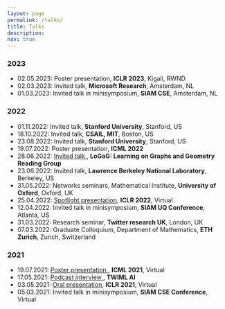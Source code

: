 ```yaml
---
layout: page
permalink: /talks/
title: Talks
description: 
nav: true
---
```


### 2023
* 02.05.2023: Poster presentation, **ICLR 2023**, Kigali, RWND
* 02.03.2023: Invited talk, **Microsoft Research**, Amsterdam, NL
* 01.03.2023: Invited talk in minisymposium, **SIAM CSE**, Amsterdam, NL

### 2022
* 01.11.2022: Invited talk, **Stanford University**, Stanford, US
* 18.10.2022: Invited talk, **CSAIL, MIT**, Boston, US
* 23.08.2022: Invited talk, **Stanford University**, Stanford, US
* 19.07.2022: Poster presentation, **ICML 2022**
* 28.06.2022: <a href="https://www.youtube.com/watch?v=YIhNLmbUBp4&feature=emb_logo"> Invited talk </a>, 
**LoGaG: Learning on Graphs and Geometry Reading Group**
* 23.06.2022: Invited talk, **Lawrence Berkeley National Laboratory**, Berkeley, US
* 31.05.2022: Networks seminars, Mathematical Institute, **University of Oxford**, Oxford, UK
* 25.04.2022: <a href="https://iclr.cc/virtual/2022/spotlight/6412"> Spotlight presentation</a>, **ICLR 2022**, Virtual
* 12.04.2022: Invited talk in minisymposium, **SIAM UQ Conference**, Atlanta, US
* 31.03.2022: Research seminar, **Twitter research UK**, London, UK
* 07.03.2022: Graduate Colloquium, Department of Mathematics, **ETH Zurich**, Zurich, Switzerland


### 2021
<a href=""> </a>
* 19.07.2021: <a href="https://icml.cc/virtual/2021/poster/10541"> Poster presentation </a>, **ICML 2021**, Virtual
* 17.05.2021: <a href="https://twimlai.com/learning-long-time-dependencies-with-rnns-w-konstantin-rusch/"> Podcast interview </a>, **TWIML AI**
* 03.05.2021: <a href="https://iclr.cc/virtual/2021/oral/3381"> Oral presentation</a>, **ICLR 2021**, Virtual
* 05.03.2021: Invited talk in minisymposium, **SIAM CSE Conference**, Virtual

